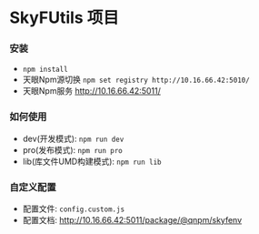 # SkyFUtils 项目

### 安装
* `npm install`
* 天眼Npm源切换 `npm set registry http://10.16.66.42:5010/`
* 天眼Npm服务 http://10.16.66.42:5011/

### 如何使用
* dev(开发模式): `npm run dev`
* pro(发布模式): `npm run pro`
* lib(库文件UMD构建模式): `npm run lib`

### 自定义配置
* 配置文件: `config.custom.js`
* 配置文档: http://10.16.66.42:5011/package/@qnpm/skyfenv
